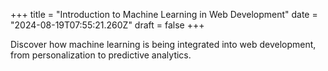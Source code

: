 +++
title = "Introduction to Machine Learning in Web Development"
date = "2024-08-19T07:55:21.260Z"
draft = false
+++

  Discover how machine learning is being integrated into web development, from personalization to predictive analytics.
        